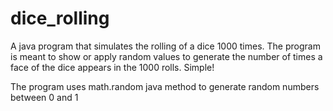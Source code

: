 # dice_rolling
A java program that simulates the rolling of a dice 1000 times. The program is meant to show or apply random values to generate the number of times a face of the dice appears in the 1000 rolls. Simple!

The program uses math.random java method to generate random numbers between 0 and 1
